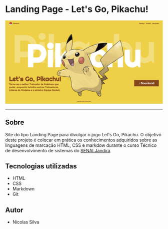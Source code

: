 # Landing Page - Let's Go, Pikachu!

![](./screenshot/desktop.png)

---
## Sobre
Site do tipo Landing Page para divulgar o jogo Let's Go, Pikachu. O objetivo deste projeto é colocar em prática os conhecimentos adquiridos sobre as linguagens de marcação HTML, CSS e markdow durante o curso Técnico de desenvolvimento de sistemas do [SENAI Jandira](https://sp.senai.br/unidade/jandira/).


## Tecnologias utilizadas
- HTML
- CSS
- Markdown
- Git

## Autor

- Nicolas Silva